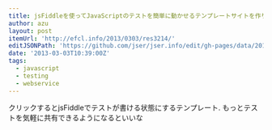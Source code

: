 ```yaml
---
title: jsFiddleを使ってJavaScriptのテストを簡単に動かせるテンプレートサイトを作りました | Web scratch
author: azu
layout: post
itemUrl: 'http://efcl.info/2013/0303/res3214/'
editJSONPath: 'https://github.com/jser/jser.info/edit/gh-pages/data/2013/03/index.json'
date: '2013-03-03T10:39:00Z'
tags:
  - javascript
  - testing
  - webservice
---
```

クリックするとjsFiddleでテストが書ける状態にするテンプレート.
もっとテストを気軽に共有できるようになるといいな
